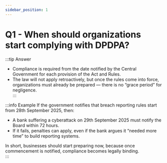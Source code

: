 ```yaml
---
sidebar_position: 1
---
```


# Q1 - When should organizations start complying with DPDPA?

:::tip Answer
- Compliance is required from the date notified by the Central Government for each provision of the Act and Rules.  
- The law will not apply retroactively, but once the rules come into force, organizations must already be prepared — there is no “grace period” for negligence.  
:::

:::info Example
If the government notifies that breach reporting rules start from 28th September 2025, then:  
- A bank suffering a cyberattack on 29th September 2025 must notify the Board within 72 hours.  
- If it fails, penalties can apply, even if the bank argues it “needed more time” to build reporting systems.  

In short, businesses should start preparing now, because once commencement is notified, compliance becomes legally binding.  
:::